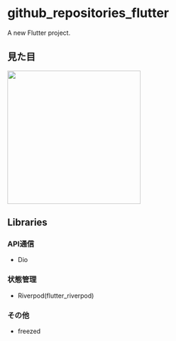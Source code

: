 # github_repositories_flutter

A new Flutter project.

## 見た目
<img src="https://user-images.githubusercontent.com/77588574/236679962-9c499549-e214-48a0-8087-65214d785d9c.gif" width="300"/>


## Libraries

### API通信
- Dio

### 状態管理
- Riverpod(flutter_riverpod)

### その他
- freezed
